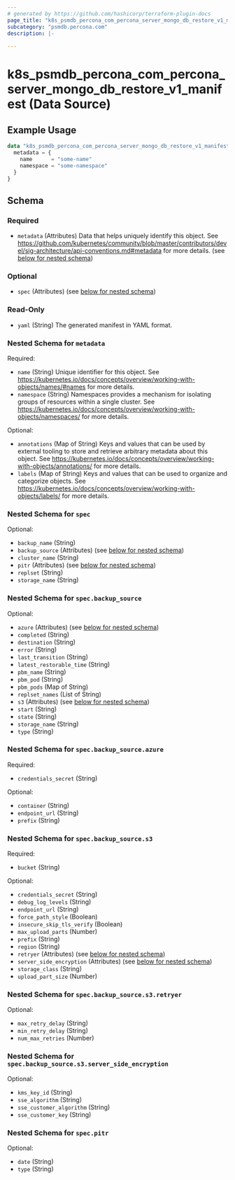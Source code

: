 ```yaml
---
# generated by https://github.com/hashicorp/terraform-plugin-docs
page_title: "k8s_psmdb_percona_com_percona_server_mongo_db_restore_v1_manifest Data Source - terraform-provider-k8s"
subcategory: "psmdb.percona.com"
description: |-
  
---
```


# k8s_psmdb_percona_com_percona_server_mongo_db_restore_v1_manifest (Data Source)



## Example Usage

```terraform
data "k8s_psmdb_percona_com_percona_server_mongo_db_restore_v1_manifest" "example" {
  metadata = {
    name      = "some-name"
    namespace = "some-namespace"
  }
}
```

<!-- schema generated by tfplugindocs -->
## Schema

### Required

- `metadata` (Attributes) Data that helps uniquely identify this object. See https://github.com/kubernetes/community/blob/master/contributors/devel/sig-architecture/api-conventions.md#metadata for more details. (see [below for nested schema](#nestedatt--metadata))

### Optional

- `spec` (Attributes) (see [below for nested schema](#nestedatt--spec))

### Read-Only

- `yaml` (String) The generated manifest in YAML format.

<a id="nestedatt--metadata"></a>
### Nested Schema for `metadata`

Required:

- `name` (String) Unique identifier for this object. See https://kubernetes.io/docs/concepts/overview/working-with-objects/names/#names for more details.
- `namespace` (String) Namespaces provides a mechanism for isolating groups of resources within a single cluster. See https://kubernetes.io/docs/concepts/overview/working-with-objects/namespaces/ for more details.

Optional:

- `annotations` (Map of String) Keys and values that can be used by external tooling to store and retrieve arbitrary metadata about this object. See https://kubernetes.io/docs/concepts/overview/working-with-objects/annotations/ for more details.
- `labels` (Map of String) Keys and values that can be used to organize and categorize objects. See https://kubernetes.io/docs/concepts/overview/working-with-objects/labels/ for more details.


<a id="nestedatt--spec"></a>
### Nested Schema for `spec`

Optional:

- `backup_name` (String)
- `backup_source` (Attributes) (see [below for nested schema](#nestedatt--spec--backup_source))
- `cluster_name` (String)
- `pitr` (Attributes) (see [below for nested schema](#nestedatt--spec--pitr))
- `replset` (String)
- `storage_name` (String)

<a id="nestedatt--spec--backup_source"></a>
### Nested Schema for `spec.backup_source`

Optional:

- `azure` (Attributes) (see [below for nested schema](#nestedatt--spec--backup_source--azure))
- `completed` (String)
- `destination` (String)
- `error` (String)
- `last_transition` (String)
- `latest_restorable_time` (String)
- `pbm_name` (String)
- `pbm_pod` (String)
- `pbm_pods` (Map of String)
- `replset_names` (List of String)
- `s3` (Attributes) (see [below for nested schema](#nestedatt--spec--backup_source--s3))
- `start` (String)
- `state` (String)
- `storage_name` (String)
- `type` (String)

<a id="nestedatt--spec--backup_source--azure"></a>
### Nested Schema for `spec.backup_source.azure`

Required:

- `credentials_secret` (String)

Optional:

- `container` (String)
- `endpoint_url` (String)
- `prefix` (String)


<a id="nestedatt--spec--backup_source--s3"></a>
### Nested Schema for `spec.backup_source.s3`

Required:

- `bucket` (String)

Optional:

- `credentials_secret` (String)
- `debug_log_levels` (String)
- `endpoint_url` (String)
- `force_path_style` (Boolean)
- `insecure_skip_tls_verify` (Boolean)
- `max_upload_parts` (Number)
- `prefix` (String)
- `region` (String)
- `retryer` (Attributes) (see [below for nested schema](#nestedatt--spec--backup_source--s3--retryer))
- `server_side_encryption` (Attributes) (see [below for nested schema](#nestedatt--spec--backup_source--s3--server_side_encryption))
- `storage_class` (String)
- `upload_part_size` (Number)

<a id="nestedatt--spec--backup_source--s3--retryer"></a>
### Nested Schema for `spec.backup_source.s3.retryer`

Optional:

- `max_retry_delay` (String)
- `min_retry_delay` (String)
- `num_max_retries` (Number)


<a id="nestedatt--spec--backup_source--s3--server_side_encryption"></a>
### Nested Schema for `spec.backup_source.s3.server_side_encryption`

Optional:

- `kms_key_id` (String)
- `sse_algorithm` (String)
- `sse_customer_algorithm` (String)
- `sse_customer_key` (String)




<a id="nestedatt--spec--pitr"></a>
### Nested Schema for `spec.pitr`

Optional:

- `date` (String)
- `type` (String)
